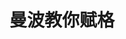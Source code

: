 ---
title: 曼波教你赋格
adaptedFrom: Little Fugue in G Minor
sources:
  - sourceType: bilibili
    bvid: BV12S32zREqz
---